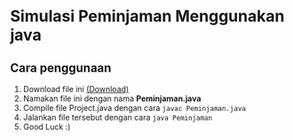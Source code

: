# Simulasi Peminjaman Menggunakan java

## Cara penggunaan
1. Download file ini [(Download)](https://github.com/agusprasetyo30/peminjaman-simulation-java/archive/master.zip)
2. Namakan file ini dengan nama **Peminjaman.java**
3. Compile file Project.java dengan cara ``javac Peminjaman.java``
4. Jalankan file tersebut dengan cara ``java Peminjaman``
5. Good Luck :)
